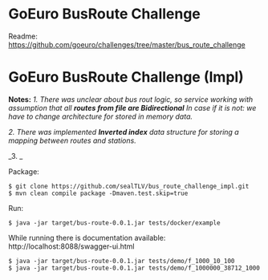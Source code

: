# GoEuro BusRoute Challenge

Readme: https://github.com/goeuro/challenges/tree/master/bus_route_challenge

# GoEuro BusRoute Challenge (Impl)

**Notes:**
_1. There was unclear about bus rout logic, so service working with assumption that all **routes from file are Bidirectional**_
_In case if it is not: we have to change architecture for stored in memory data._

_2. There was implemented **Inverted index** data structure for storing a mapping between routes and stations._

_3. _


Package:

    $ git clone https://github.com/sealTLV/bus_route_challenge_impl.git
    $ mvn clean compile package -Dmaven.test.skip=true

Run:

    $ java -jar target/bus-route-0.0.1.jar tests/docker/example

While running there is documentation available: http://localhost:8088/swagger-ui.html

    $ java -jar target/bus-route-0.0.1.jar tests/demo/f_1000_10_100
    $ java -jar target/bus-route-0.0.1.jar tests/demo/f_1000000_38712_1000
    
